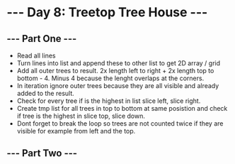 # --- Day 8: Treetop Tree House ---

## --- Part One ---

- Read all lines
- Turn lines into list and append these to other list to get 2D array / grid
- Add all outer trees to result. 2x length left to right + 2x length top to
  bottom - 4. Minus 4 because the lenght overlaps at the corners.
- In iteration ignore outer trees because they are all visible and already added
  to the result.
- Check for every tree if is the highest in list slice left, slice right.
- Create tmp list for all trees in top to bottom at same posistion and check if
  tree is the highest in slice top, slice down.
- Dont forget to break the loop so trees are not counted twice if they are
  visible for example from left and the top.

## --- Part Two ---
